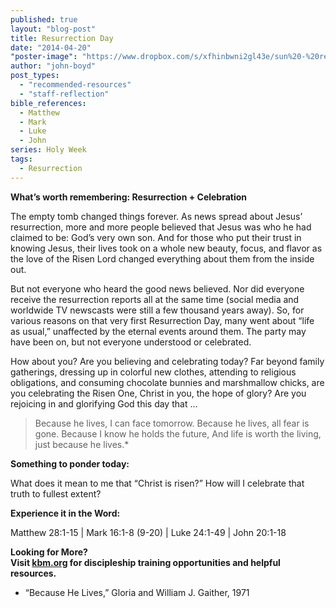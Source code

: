 ```yaml
---
published: true
layout: "blog-post"
title: Resurrection Day
date: "2014-04-20"
"poster-image": "https://www.dropbox.com/s/xfhinbwni2gl43e/sun%20-%20resurrection.jpg"
author: "john-boyd"
post_types: 
  - "recommended-resources"
  - "staff-reflection"
bible_references: 
  - Matthew
  - Mark
  - Luke
  - John
series: Holy Week
tags: 
  - Resurrection
---
```


**What’s worth remembering: Resurrection + Celebration**

The empty tomb changed things forever.  As news spread about Jesus’ resurrection, more and more people believed that Jesus was who he had claimed to be: God’s very own son.  And for those who put their trust in knowing Jesus, their lives took on a whole new beauty, focus, and flavor as the love of the Risen Lord changed everything about them from the inside out.    

But not everyone who heard the good news believed.  Nor did everyone receive the resurrection reports all at the same time (social media and worldwide TV newscasts were still a few thousand years away).  So, for various reasons on that very first Resurrection Day, many went about “life as usual,” unaffected by the eternal events around them.  The party may have been on, but not everyone understood or celebrated. 

How about you?  Are you believing and celebrating today?  Far beyond family gatherings, dressing up in colorful new clothes, attending to religious obligations, and consuming chocolate bunnies and marshmallow chicks, are you celebrating the Risen One, Christ in you, the hope of glory?  Are you rejoicing in and glorifying God this day that …

>Because he lives, I can face tomorrow.
Because he lives, all fear is gone.
Because I know he holds the future, 
And life is worth the living, just because he lives.*
 
**Something to ponder today:**

What does it mean to me that “Christ is risen?”  How will I celebrate that truth to fullest extent?

**Experience it in the Word:**

Matthew 28:1-15 | Mark 16:1-8 (9-20) | Luke 24:1-49 | John 20:1-18

**Looking for More?  
Visit <a href="http://www.kbm.org" target="_blank">kbm.org</a> for discipleship training opportunities and helpful resources.**

* “Because He Lives,” Gloria and William J. Gaither, 1971